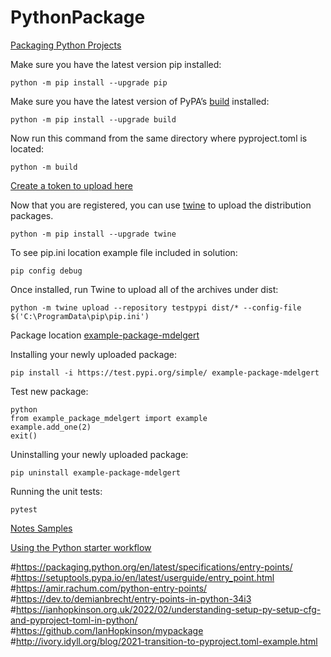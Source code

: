 # PythonPackage

[Packaging Python Projects](https://packaging.python.org/en/latest/tutorials/packaging-projects/)

Make sure you have the latest version pip installed:
```
python -m pip install --upgrade pip
```

Make sure you have the latest version of PyPA’s [build](https://packaging.python.org/en/latest/key_projects/#build) installed:
```
python -m pip install --upgrade build
```

Now run this command from the same directory where pyproject.toml is located:
```
python -m build
```

[Create a token to upload here](https://test.pypi.org/account/register/)

Now that you are registered, you can use [twine](https://packaging.python.org/en/latest/key_projects/#twine) to upload the distribution packages.

```
python -m pip install --upgrade twine
```

To see pip.ini location example file included in solution:
```
pip config debug
```

Once installed, run Twine to upload all of the archives under dist:
```
python -m twine upload --repository testpypi dist/* --config-file $('C:\ProgramData\pip\pip.ini')
```

Package location [example-package-mdelgert](https://test.pypi.org/project/example-package-mdelgert/)

Installing your newly uploaded package:
```
pip install -i https://test.pypi.org/simple/ example-package-mdelgert
```

Test new package:
```
python
from example_package_mdelgert import example
example.add_one(2)
exit()
```

Uninstalling your newly uploaded package:
```
pip uninstall example-package-mdelgert
```

Running the unit tests:
```
pytest
```

[Notes Samples](https://github.com/topics/notes-app?l=python)

[Using the Python starter workflow](https://docs.github.com/en/actions/automating-builds-and-tests/building-and-testing-python)

#https://packaging.python.org/en/latest/specifications/entry-points/
#https://setuptools.pypa.io/en/latest/userguide/entry_point.html
#https://amir.rachum.com/python-entry-points/
#https://dev.to/demianbrecht/entry-points-in-python-34i3
#https://ianhopkinson.org.uk/2022/02/understanding-setup-py-setup-cfg-and-pyproject-toml-in-python/
#https://github.com/IanHopkinson/mypackage
#http://ivory.idyll.org/blog/2021-transition-to-pyproject.toml-example.html